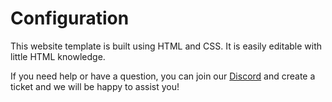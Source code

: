 # Configuration

This website template is built using HTML and CSS. It is easily editable with little HTML knowledge.

If you need help or have a question, you can join our [Discord](https://discord.plasma.services) and create a ticket and we will be happy to assist you!

